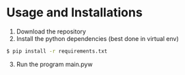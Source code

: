 # Usage and Installations

1. Download the repository
2. Install the python dependencies (best done in virtual env)
```bash
$ pip install -r requirements.txt
```
3. Run the program main.pyw

  
